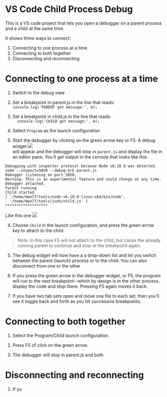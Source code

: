# VS Code Child Process Debug

This is a VS code project that lets you open a debugger on a parent process and a child at the same time.

It shows three ways to connect:
1. Connecting to one process at a time
2. Connecting to both together
3. Disconnecting and reconnecting

# Connecting to one process at a time

1. Switch to the debug view

3. Set a breakpoint in parent.js in the line that reads: <BR> `console.log('PARENT got message:', m);`

4. Set a breakpoint in child.js in the line that reads: <BR> `  console.log('CHILD got message:', m);`
2. Select `Program` as the launch configuration

3. Start the debugger by clicking on the green arrow key or F5. A debug widget <img src="https://code.visualstudio.com/images/debugging_actions.png"/> 
<br>will appear and the debugger will stop in `parent.js` and display the file in an editor pane. You'll get output in the console that looks like this: 

```
Debugging with inspector protocol because Node v6.10.0 was detected.
node --inspect=5858 --debug-brk parent.js 
Debugger listening on port 5858.
Warning: This is an experimental feature and could change at any time.
Debugger attached.
Parent running
Child started
[ '/home/mwolf/tools/node-v6.10.0-linux-x64/bin/node',
  '/home/mwolf/tools/junk/child.js' ]
******************* 
```
Like this one <img src="https://code.visualstudio.com/images/debugging_debug-actions-widget.png"/>

4. Choose `Child` in the launch configuration, and press the green arrow key to attach to the child.

> Note: in this case F5 will not attach to the child, but cause the already running parent to continue and stop at the breakpoint again.

5. The debug widget will now have a a drop-down list and let you switch between  the parent (launch) process or to the child. You can also disconnect from one or the other

6. If you press the green arrow in the debugger widget, or F5, the program will run to the next breakpoint--which by design is in the other process, display the code and stop there. Pressing F5 again moves it back.

7. If you have two tab sets open and move one file to each set, then you'll see it toggle back and forth as you hit successive breakpoints.

# Connecting to both together

1. Select the Program/Child launch configuration.

2. Press F5 of click on the green arrow.

3. The debugger will stop in parent.js and both 

# Disconnecting and reconnecting

1. If yu

